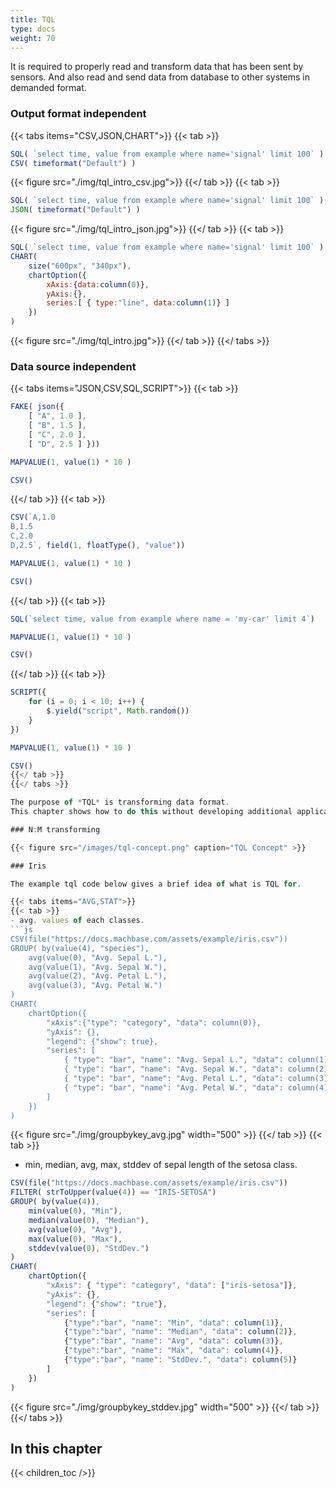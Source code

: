 ```yaml
---
title: TQL
type: docs
weight: 70
---
```


It is required to properly read and transform data that has been sent by sensors.
And also read and send data from database to other systems in demanded format.

### Output format independent

{{< tabs items="CSV,JSON,CHART">}}
{{< tab >}}
```js {linenos=table,hl_lines=[2],linenostart=1}
SQL( `select time, value from example where name='signal' limit 100` )
CSV( timeformat("Default") )
```
{{< figure src="./img/tql_intro_csv.jpg">}}
{{</ tab >}}
{{< tab >}}
```js {linenos=table,hl_lines=[2],linenostart=1}
SQL( `select time, value from example where name='signal' limit 100` )
JSON( timeformat("Default") )
```
{{< figure src="./img/tql_intro_json.jpg">}}
{{</ tab >}}
{{< tab >}}
```js {linenos=table,hl_lines=[2-9],linenostart=1}
SQL( `select time, value from example where name='signal' limit 100` )
CHART(
    size("600px", "340px"),
    chartOption({
        xAxis:{data:column(0)},
        yAxis:{},
        series:[ { type:"line", data:column(1)} ]
    })
)
```
{{< figure src="./img/tql_intro.jpg">}}
{{</ tab >}}
{{</ tabs >}}

### Data source independent

{{< tabs items="JSON,CSV,SQL,SCRIPT">}}
{{< tab >}}
```js {{linenos="table",hl_lines=["1-5"]}}
FAKE( json({ 
    [ "A", 1.0 ],
    [ "B", 1.5 ],
    [ "C", 2.0 ],
    [ "D", 2.5 ] }))

MAPVALUE(1, value(1) * 10 )

CSV()
```
{{</ tab >}}
{{< tab >}}
```js {{linenos="table",hl_lines=["1-4"]}}
CSV(`A,1.0
B,1.5
C,2.0
D,2.5`, field(1, floatType(), "value"))

MAPVALUE(1, value(1) * 10 )

CSV()
```
{{</ tab >}}
{{< tab >}}
```js  {{linenos="table",hl_lines=[1]}}
SQL(`select time, value from example where name = 'my-car' limit 4`)

MAPVALUE(1, value(1) * 10 )

CSV()
```
{{</ tab >}}
{{< tab >}}
```js {{linenos="table",hl_lines=["1-5"]}}
SCRIPT({
    for (i = 0; i < 10; i++) {
        $.yield("script", Math.random())
    }
})

MAPVALUE(1, value(1) * 10 )

CSV()
{{</ tab >}}
{{</ tabs >}}

The purpose of *TQL* is transforming data format.
This chapter shows how to do this without developing additional applications.

### N:M transforming

{{< figure src="/images/tql-concept.png" caption="TQL Concept" >}}

### Iris

The example tql code below gives a brief idea of what is TQL for.

{{< tabs items="AVG,STAT">}}
{{< tab >}}
- avg. values of each classes.
```js
CSV(file("https://docs.machbase.com/assets/example/iris.csv"))
GROUP( by(value(4), "species"),
    avg(value(0), "Avg. Sepal L."),
    avg(value(1), "Avg. Sepal W."),
    avg(value(2), "Avg. Petal L."),
    avg(value(3), "Avg. Petal W.")
)
CHART(
    chartOption({
        "xAxis":{"type": "category", "data": column(0)},
        "yAxis": {},
        "legend": {"show": true},
        "series": [
            { "type": "bar", "name": "Avg. Sepal L.", "data": column(1)},
            { "type": "bar", "name": "Avg. Sepal W.", "data": column(2)},
            { "type": "bar", "name": "Avg. Petal L.", "data": column(3)},
            { "type": "bar", "name": "Avg. Petal W.", "data": column(4)}
        ]
    })
)
```
{{< figure src="./img/groupbykey_avg.jpg" width="500" >}}
{{</ tab >}}
{{< tab >}}
- min, median, avg, max, stddev of sepal length of the setosa class.
```js
CSV(file("https://docs.machbase.com/assets/example/iris.csv"))
FILTER( strToUpper(value(4)) == "IRIS-SETOSA")
GROUP( by(value(4)), 
    min(value(0), "Min"),
    median(value(0), "Median"),
    avg(value(0), "Avg"),
    max(value(0), "Max"),
    stddev(value(0), "StdDev.")
)
CHART(
    chartOption({
        "xAxis": { "type": "category", "data": ["iris-setosa"]},
        "yAxis": {},
        "legend": {"show": "true"},
        "series": [
            {"type":"bar", "name": "Min", "data": column(1)},
            {"type":"bar", "name": "Median", "data": column(2)},
            {"type":"bar", "name": "Avg", "data": column(3)},
            {"type":"bar", "name": "Max", "data": column(4)},
            {"type":"bar", "name": "StdDev.", "data": column(5)}
        ]
    })
)
```
{{< figure src="./img/groupbykey_stddev.jpg" width="500" >}}
{{</ tab >}}
{{</ tabs >}}

## In this chapter

{{< children_toc />}}
